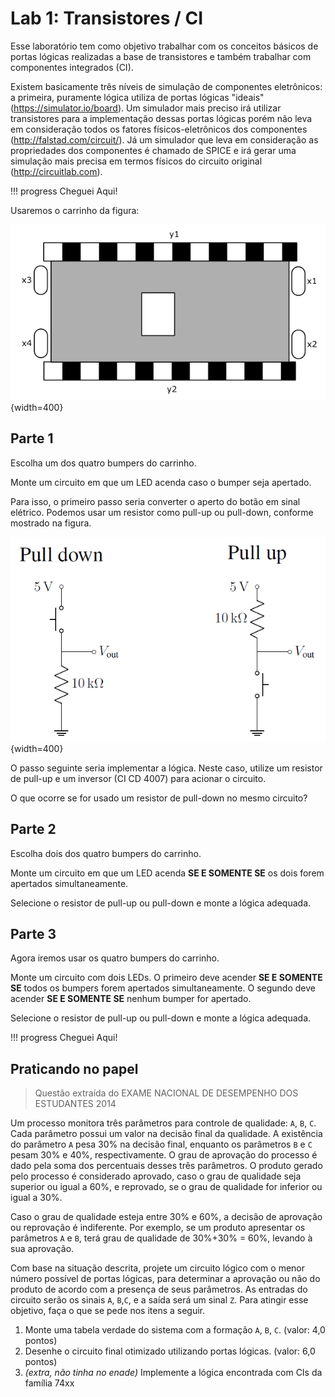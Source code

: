 # Lab 1: Transistores / CI

Esse laboratório tem como objetivo trabalhar com os conceitos básicos de portas lógicas realizadas a base de transistores e também trabalhar com componentes integrados (CI).

Existem basicamente três níveis de simulação de componentes eletrônicos: a primeira, puramente lógica utiliza de portas lógicas "ideais" (https://simulator.io/board). Um simulador mais preciso irá utilizar transistores para a implementação dessas portas lógicas porém não leva em consideração todos os fatores físicos-eletrônicos dos componentes (http://falstad.com/circuit/). Já um simulador que leva em consideração as propriedades dos componentes é chamado de SPICE e irá gerar uma simulação mais precisa em termos físicos do circuito original (http://circuitlab.com).

!!! progress
    Cheguei Aqui!

Usaremos o carrinho da figura:

![](../figs/A-Transistores/carro.png){width=400}


## Parte 1

Escolha um dos quatro bumpers do carrinho.

Monte um circuito em que um LED acenda caso o bumper seja apertado.

Para isso, o primeiro passo seria converter o aperto do botão em sinal elétrico. Podemos usar um resistor como pull-up ou pull-down, conforme mostrado na figura.

![](../figs/A-Transistores/pullupdown.png){width=400}

O passo seguinte seria implementar a lógica. Neste caso, utilize um resistor de pull-up e um inversor (CI CD 4007) para acionar o circuito.

O que ocorre se for usado um resistor de pull-down no mesmo circuito?

## Parte 2

Escolha dois dos quatro bumpers do carrinho.

Monte um circuito em que um LED acenda **SE E SOMENTE SE** os dois forem apertados simultaneamente.

Selecione o resistor de pull-up ou pull-down e monte a lógica adequada.

## Parte 3

Agora iremos usar os quatro bumpers do carrinho.

Monte um circuito com dois LEDs. O primeiro deve acender **SE E SOMENTE SE** todos os bumpers forem apertados simultaneamente. O segundo deve acender **SE E SOMENTE SE** nenhum bumper for apertado.

Selecione o resistor de pull-up ou pull-down e monte a lógica adequada.


!!! progress
    Cheguei Aqui!

## Praticando no papel

> Questão extraída do EXAME NACIONAL DE DESEMPENHO DOS ESTUDANTES 2014

Um processo monitora três parâmetros para controle de qualidade: `A`, `B`, `C`. Cada parâmetro possui um
valor na decisão final da qualidade. A existência do parâmetro `A` pesa 30% na decisão final, enquanto os
parâmetros `B` e `C` pesam 30% e 40%, respectivamente. O grau de aprovação do processo é dado pela soma
dos percentuais desses três parâmetros. O produto gerado pelo processo é considerado aprovado, caso o
grau de qualidade seja superior ou igual a 60%, e reprovado, se o grau de qualidade for inferior ou igual a
30%.

Caso o grau de qualidade esteja entre 30% e 60%, a decisão de aprovação ou reprovação é indiferente.
Por exemplo, se um produto apresentar os parâmetros `A` e `B`, terá grau de qualidade de 30%+30% = 60%,
levando à sua aprovação.

Com base na situação descrita, projete um circuito lógico com o menor número possível de portas lógicas,
para determinar a aprovação ou não do produto de acordo com a presença de seus parâmetros. As entradas
do circuito serão os sinais `A`, `B`,`C`, e a saída será um sinal `Z`. Para atingir esse objetivo, faça o que se pede nos itens a seguir.

1. Monte uma tabela verdade do sistema com a formação `A`, `B`, `C`. (valor: 4,0 pontos)
1. Desenhe o circuito final otimizado utilizando portas lógicas. (valor: 6,0 pontos)
1. *(extra, não tinha no enade)* Implemente a lógica encontrada com CIs da família 74xx
 

